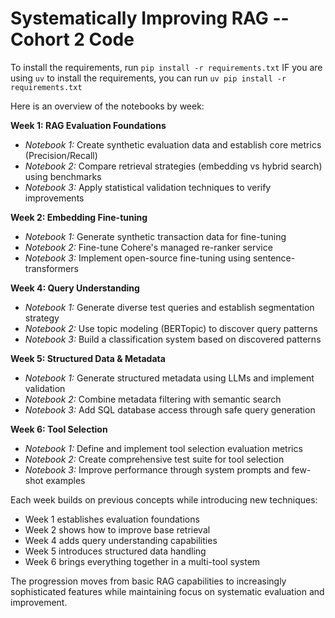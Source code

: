 # Systematically Improving RAG -- Cohort 2 Code

To install the requirements, run `pip install -r requirements.txt`
IF you are using `uv` to install the requirements, you can run `uv pip install -r requirements.txt`

Here is an overview of the notebooks by week:

**Week 1: RAG Evaluation Foundations**
- *Notebook 1:* Create synthetic evaluation data and establish core metrics (Precision/Recall)
- *Notebook 2:* Compare retrieval strategies (embedding vs hybrid search) using benchmarks 
- *Notebook 3:* Apply statistical validation techniques to verify improvements

**Week 2: Embedding Fine-tuning**
- *Notebook 1:* Generate synthetic transaction data for fine-tuning
- *Notebook 2:* Fine-tune Cohere's managed re-ranker service
- *Notebook 3:* Implement open-source fine-tuning using sentence-transformers

**Week 4: Query Understanding**
- *Notebook 1:* Generate diverse test queries and establish segmentation strategy
- *Notebook 2:* Use topic modeling (BERTopic) to discover query patterns
- *Notebook 3:* Build a classification system based on discovered patterns

**Week 5: Structured Data & Metadata**
- *Notebook 1:* Generate structured metadata using LLMs and implement validation
- *Notebook 2:* Combine metadata filtering with semantic search
- *Notebook 3:* Add SQL database access through safe query generation

**Week 6: Tool Selection**
- *Notebook 1:* Define and implement tool selection evaluation metrics
- *Notebook 2:* Create comprehensive test suite for tool selection
- *Notebook 3:* Improve performance through system prompts and few-shot examples

Each week builds on previous concepts while introducing new techniques:
- Week 1 establishes evaluation foundations
- Week 2 shows how to improve base retrieval
- Week 4 adds query understanding capabilities
- Week 5 introduces structured data handling
- Week 6 brings everything together in a multi-tool system

The progression moves from basic RAG capabilities to increasingly sophisticated features while maintaining focus on systematic evaluation and improvement.